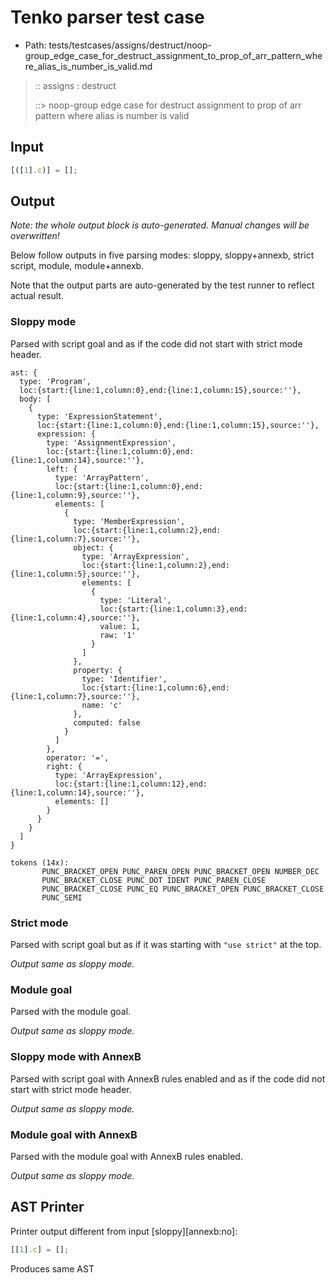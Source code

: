 # Tenko parser test case

- Path: tests/testcases/assigns/destruct/noop-group_edge_case_for_destruct_assignment_to_prop_of_arr_pattern_where_alias_is_number_is_valid.md

> :: assigns : destruct
>
> ::> noop-group edge case for destruct assignment to prop of arr pattern where alias is number is valid

## Input

`````js
[([1].c)] = [];
`````

## Output

_Note: the whole output block is auto-generated. Manual changes will be overwritten!_

Below follow outputs in five parsing modes: sloppy, sloppy+annexb, strict script, module, module+annexb.

Note that the output parts are auto-generated by the test runner to reflect actual result.

### Sloppy mode

Parsed with script goal and as if the code did not start with strict mode header.

`````
ast: {
  type: 'Program',
  loc:{start:{line:1,column:0},end:{line:1,column:15},source:''},
  body: [
    {
      type: 'ExpressionStatement',
      loc:{start:{line:1,column:0},end:{line:1,column:15},source:''},
      expression: {
        type: 'AssignmentExpression',
        loc:{start:{line:1,column:0},end:{line:1,column:14},source:''},
        left: {
          type: 'ArrayPattern',
          loc:{start:{line:1,column:0},end:{line:1,column:9},source:''},
          elements: [
            {
              type: 'MemberExpression',
              loc:{start:{line:1,column:2},end:{line:1,column:7},source:''},
              object: {
                type: 'ArrayExpression',
                loc:{start:{line:1,column:2},end:{line:1,column:5},source:''},
                elements: [
                  {
                    type: 'Literal',
                    loc:{start:{line:1,column:3},end:{line:1,column:4},source:''},
                    value: 1,
                    raw: '1'
                  }
                ]
              },
              property: {
                type: 'Identifier',
                loc:{start:{line:1,column:6},end:{line:1,column:7},source:''},
                name: 'c'
              },
              computed: false
            }
          ]
        },
        operator: '=',
        right: {
          type: 'ArrayExpression',
          loc:{start:{line:1,column:12},end:{line:1,column:14},source:''},
          elements: []
        }
      }
    }
  ]
}

tokens (14x):
       PUNC_BRACKET_OPEN PUNC_PAREN_OPEN PUNC_BRACKET_OPEN NUMBER_DEC
       PUNC_BRACKET_CLOSE PUNC_DOT IDENT PUNC_PAREN_CLOSE
       PUNC_BRACKET_CLOSE PUNC_EQ PUNC_BRACKET_OPEN PUNC_BRACKET_CLOSE
       PUNC_SEMI
`````

### Strict mode

Parsed with script goal but as if it was starting with `"use strict"` at the top.

_Output same as sloppy mode._

### Module goal

Parsed with the module goal.

_Output same as sloppy mode._

### Sloppy mode with AnnexB

Parsed with script goal with AnnexB rules enabled and as if the code did not start with strict mode header.

_Output same as sloppy mode._

### Module goal with AnnexB

Parsed with the module goal with AnnexB rules enabled.

_Output same as sloppy mode._

## AST Printer

Printer output different from input [sloppy][annexb:no]:

````js
[[1].c] = [];
````

Produces same AST
